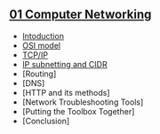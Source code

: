 ## [01 Computer Networking](/MAIN/01%20Computer%20Networking)
- [Intoduction](/MAIN/01%20Computer%20Networking/01%20Introduction.md)
- [OSI model](/MAIN/01%20Computer%20Networking/02%20OSI%20Model.md)
- [TCP/IP](/MAIN/01%20Computer%20Networking/03%20TCP_IP.md)
- [IP subnetting and CIDR](/MAIN/01%20Computer%20Networking/04%20IP%20subnetting%20and%20CIDR.md)
- [Routing]
- [DNS]
- [HTTP and its methods]
- [Network Troubleshooting Tools]
- [Putting the Toolbox Together]
- [Conclusion]